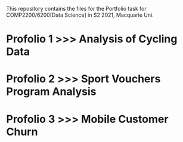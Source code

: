 This repository contains the files for the Portfolio task for COMP2200/6200[Data Science] in S2 2021, Macquarie Uni. 

# Profolio 1 >>> Analysis of Cycling Data



# Profolio 2 >>> Sport Vouchers Program Analysis



# Profolio 3 >>> Mobile Customer Churn

